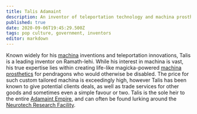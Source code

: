 ```yaml
---
title: Talis Adamaint
description: An inventor of teleportation technology and machina prosthetics.
published: true
date: 2020-09-06T19:45:29.500Z
tags: pop culture, government, inventors
editor: markdown
---
```


Known widely for his [machina](/machina "wikilink") inventions and teleportation innovations, Talis is a leading inventor on Ramath-lehi. While his interest in machina is vast, his true expertise lies within creating life-like magicka-powered [machina prosthetics](/machina_prosthetics "wikilink") for pendragons who would otherwise be disabled. The price for such custom tailored machina is exceedingly high, however Talis has been known to give potential clients deals, as well as trade services for other goods and sometimes even a simple favour or two. Talis is the sole heir to the entire [Adamaint Empire](/Adamaint_Empire "wikilink"), and can often be found lurking around the [Neurotech Research Facility](/Neurotech_Research_Facility "wikilink").